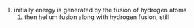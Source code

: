 1. initially energy is generated by the fusion of hydrogen atoms
	1. then helium fusion along with hydrogen fusion, still
